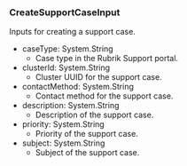 ### CreateSupportCaseInput
Inputs for creating a support case.

- caseType: System.String
  - Case type in the Rubrik Support portal.
- clusterId: System.String
  - Cluster UUID for the support case.
- contactMethod: System.String
  - Contact method for the support case.
- description: System.String
  - Description of the support case.
- priority: System.String
  - Priority of the support case.
- subject: System.String
  - Subject of the support case.
